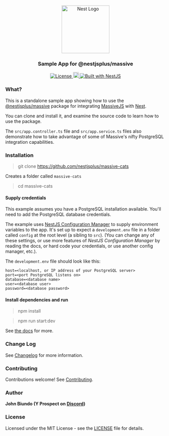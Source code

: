<h1 align="center"></h1>

<div align="center">
  <a href="http://nestjs.com/" target="_blank">
    <img src="https://nestjs.com/img/logo_text.svg" width="150" alt="Nest Logo" />
  </a>
</div>

<h3 align="center">Sample App for @nestjsplus/massive</h3>

<div align="center">
  <a href="https://nestjs.com" target="_blank">
    <img src="https://img.shields.io/badge/license-MIT-brightgreen.svg" alt="License" />
    <img src="https://badge.fury.io/js/%40nestjsplus%2Fmassive.svg" alt="npm version" height="18">    <img src="https://img.shields.io/badge/built%20with-NestJs-red.svg" alt="Built with NestJS">
  </a>
</div>

### What?

This is a standalone sample app showing how to use the [@nestjsplus/massive](https://github.com/nestjsplus/massive) package for integrating [MassiveJS](http://massivejs.org) with [Nest](https://nestjs.com).

You can clone and install it, and examine the source code to learn how to use the package.

The `src/app.controller.ts` file and `src/app.service.ts` files also demonstrate how to take advantage of some of Massive's nifty PostgreSQL integration capabilities.

### Installation

> git clone https://github.com/nestjsplus/massive-cats

Creates a folder called `massive-cats`

> cd massive-cats

#### Supply credentials

This example assumes you have a PostgreSQL installation available. You'll need to add the PostgreSQL database credentials.

The example uses [NestJS Configuration Manager](https://github.com/nestjsplus/config) to supply environment variables to the app. It's set up to expect a `development.env` file in a folder called `config` at the root level (a sibling to `src`).  (You can change any of these settings, or use more features of *NestJS Configuration Manager* by reading the docs, or hard code your credentials, or use another config manager, etc.).

The `development.env` file should look like this:

```
host=<localhost, or IP address of your PostgreSQL server>
port=<port PostgreSQL listens on>
database=<database name>
user=<database user>
password=<database password>
```

#### Install dependencies and run

> npm install

> npm run start:dev

See [the docs](https://github.com/nestjsplus/massive) for more.

### Change Log

See [Changelog](CHANGELOG.md) for more information.

### Contributing

Contributions welcome! See [Contributing](CONTRIBUTING.md).

### Author

**John Biundo (Y Prospect on [Discord](https://discord.gg/G7Qnnhy))**

### License

Licensed under the MIT License - see the [LICENSE](LICENSE) file for details.
